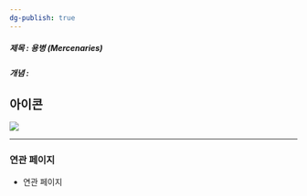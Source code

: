```yaml
---
dg-publish: true
---
```

##### 제목 : 용병 (Mercenaries)
##### 개념 : 
## 아이콘
<img src="\Assets\ImageName.png"/>


--- 

### 연관 페이지
- 연관 페이지
